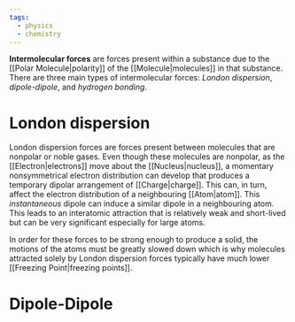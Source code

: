 ```yaml
---
tags:
  - physics
  - chemistry
---
```

**Intermolecular forces** are forces present within a substance due to the [[Polar Molecule|polarity]] of the [[Molecule|molecules]] in that substance. There are three main types of intermolecular forces: *London dispersion*, *dipole-dipole*, and *hydrogen bonding*.
# London dispersion
London dispersion forces are forces present between molecules that are nonpolar or noble gases. Even though these molecules are nonpolar, as the [[Electron|electrons]] move about the [[Nucleus|nucleus]], a momentary nonsymmetrical electron distribution can develop that produces a temporary dipolar arrangement of [[Charge|charge]]. This can, in turn, affect the electron distribution of a neighbouring [[Atom|atom]]. This *instantaneous* dipole can induce a similar dipole in a neighbouring atom. This leads to an interatomic attraction that is relatively weak and short-lived but can be very significant especially for large atoms.

In order for these forces to be strong enough to produce a solid, the motions of the atoms must be greatly slowed down which is why molecules attracted solely by London dispersion forces typically have much lower [[Freezing Point|freezing points]].
# Dipole-Dipole
